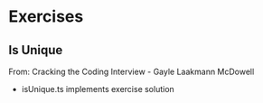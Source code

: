 # Exercises

## Is Unique

From: Cracking the Coding Interview - Gayle Laakmann McDowell

-   isUnique.ts implements exercise solution
